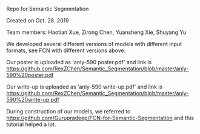 Repo for Semantic Segmentation

Created on Oct. 28. 2019

Team members: Haotian Xue, Zirong Chen, Yuansheng Xie, Shuyang Yu

We developed several different versions of models with different input formats, see FCN with different versions above.

Our poster is uploaded as 'anly-590 poster.pdf' and link is https://github.com/RexZChen/Semantic_Segmentation/blob/master/anly-590%20poster.pdf

Our write-up is uploaded as 'anly-590 write-up.pdf' and link is https://github.com/RexZChen/Semantic_Segmentation/blob/master/anly-590%20write-up.pdf

During construction of our models, we referred to https://github.com/Gurupradeep/FCN-for-Semantic-Segmentation and this tutorial helped a lot.
